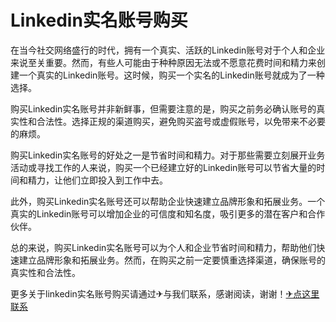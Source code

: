 # Linkedin实名账号购买

在当今社交网络盛行的时代，拥有一个真实、活跃的Linkedin账号对于个人和企业来说至关重要。然而，有些人可能由于种种原因无法或不愿意花费时间和精力来创建一个真实的Linkedin账号。这时候，购买一个实名的Linkedin账号就成为了一种选择。

购买Linkedin实名账号并非新鲜事，但需要注意的是，购买之前务必确认账号的真实性和合法性。选择正规的渠道购买，避免购买盗号或虚假账号，以免带来不必要的麻烦。

购买Linkedin实名账号的好处之一是节省时间和精力。对于那些需要立刻展开业务活动或寻找工作的人来说，购买一个已经建立好的Linkedin账号可以节省大量的时间和精力，让他们立即投入到工作中去。

此外，购买Linkedin实名账号还可以帮助企业快速建立品牌形象和拓展业务。一个真实的Linkedin账号可以增加企业的可信度和知名度，吸引更多的潜在客户和合作伙伴。

总的来说，购买Linkedin实名账号可以为个人和企业节省时间和精力，帮助他们快速建立品牌形象和拓展业务。然而，在购买之前一定要慎重选择渠道，确保账号的真实性和合法性。

更多关于linkedin实名账号购买请通过✈与我们联系，感谢阅读，谢谢！[✈点这里联系](https://a.k02.cc)